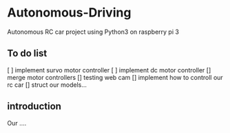 # Autonomous-Driving
Autonomous RC car project using Python3 on raspberry pi 3

## To do list
[ ] implement survo motor controller
[ ] implement dc motor controller
[] merge motor controllers
[] testing web cam
[] implement how to controll our rc car
[] struct our models...


## introduction
Our ....
